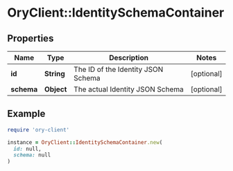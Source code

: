 # OryClient::IdentitySchemaContainer

## Properties

| Name | Type | Description | Notes |
| ---- | ---- | ----------- | ----- |
| **id** | **String** | The ID of the Identity JSON Schema | [optional] |
| **schema** | **Object** | The actual Identity JSON Schema | [optional] |

## Example

```ruby
require 'ory-client'

instance = OryClient::IdentitySchemaContainer.new(
  id: null,
  schema: null
)
```

